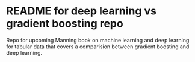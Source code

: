 # README for deep learning vs gradient boosting repo

Repo for upcoming Manning book on machine learning and deep learning for tabular data that covers a comparision between gradient boosting and deep learning.




